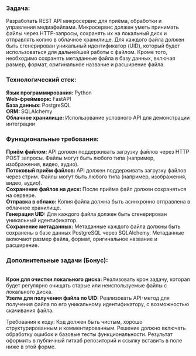 ### Задача:

Разработать REST API микросервис для приёма, обработки и управления медиафайлами. Микросервис должен уметь принимать файлы через HTTP-запросы, сохранять их на локальный диск и отправлять копию в облачное хранилище. Для каждого файла должен быть сгенерирован уникальный идентификатор (UID), который будет использоваться для дальнейшей работы с файлом. Кроме того, необходимо сохранять метаданные файла в базу данных, включая размер, формат, оригинальное название и расширение файла.

### Технологический стек:

<b> Язык программирования: </b> Python 
<br><b> Web-фреймворк: </b> FastAPI
<br><b> База данных: </b> PostgreSQL
<br><b> ORM: </b> SQLAlchemy
<br><b> Облачное хранилище: </b> Использование условного API для демонстрации интеграции

### Функциональные требования:

<b> Приём файлом: </b> API должен поддерживать загрузку файлов через HTTP POST запросы. Файлы могут быть любого типа (например, изображения, видео, аудио).
<br><b> Потоковый приём файлов: </b> API должен поддерживать загрузку файлов через стрим. Файлы могут быть любого типа (например, изображения, видео, аудио).
<br><b> Сохранение файлов на диск: </b> После приёма файл должен сохраняться на сервере.
<br><b> Отправка в облако: </b> Копия файла должна быть асинхронно отправлена в облачное хранилище.
<br><b> Генерация UID: </b> Для каждого файла должен быть сгенерирован уникальный идентификатор.
<br><b> Сохранение метаданных: </b> Метаданные каждого файла должны быть сохранены в базе данных PostgreSQL через SQLAlchemy. Метаданные включают размер файла, формат, оригинальное название и расширение.

### Дополнительные задачи (Бонус):

<br><b> Крон для очистки локального диска: </b> Реализовать крон задачу, которая будет регулярно очищать старые или неиспользуемые файлы с локального диска.
<br><b> Узелw для получения файла по UID: </b> Реализовать API-метод для получения файла по его уникальному идентификатору, с возможностью скачивания файла.

Требования к коду:
Код должен быть чистым, хорошо структурированным и комментированным.
Решение должно включать обработку ошибок и базовые тесты функциональности.
Результат оформить в публичный гитхаб репозиторий и ссылку вставить в поле ниже в этой форме.